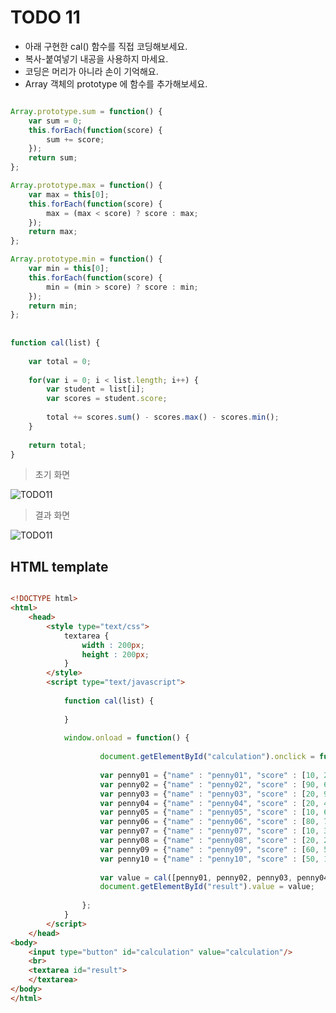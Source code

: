 ﻿TODO 11
========

* 아래 구현한 cal() 함수를 직접 코딩해보세요.
* 복사-붙여넣기 내공을 사용하지 마세요.
* 코딩은 머리가 아니라 손이 기억해요.
* Array 객체의 prototype 에 함수를 추가해보세요.

```javascript

Array.prototype.sum = function() {
	var sum = 0;
	this.forEach(function(score) {
		sum += score;					
	});					
	return sum;	
};

Array.prototype.max = function() {
	var max = this[0];
	this.forEach(function(score) {
		max = (max < score) ? score : max; 					
	});					
	return max;	
};

Array.prototype.min = function() {
	var min = this[0];
	this.forEach(function(score) {
		min = (min > score) ? score : min;					
	});					
	return min;	
};
	
	
function cal(list) {
	
	var total = 0;
	
	for(var i = 0; i < list.length; i++) {
		var student = list[i];
		var scores = student.score;
		
		total += scores.sum() - scores.max() - scores.min();
	}
					
	return total;
}			

```

> 초기 화면

![TODO11](https://github.com/ByungChangYoo/clipsoft/blob/master/javascript/08/todo/images/todo_01.png)


>  결과 화면

![TODO11](https://github.com/ByungChangYoo/clipsoft/blob/master/javascript/08/todo/images/todo_01_result.png)

## HTML template

```html

<!DOCTYPE html> 
<html>
	<head>
		<style type="text/css">
			textarea {
				width : 200px;
				height : 200px;
			}
		</style>
		<script type="text/javascript">
		
			function cal(list) {
			
			}
			
			window.onload = function() {
			
					document.getElementById("calculation").onclick = function() {
					
					var penny01 = {"name" : "penny01", "score" : [10, 20, 30, 50]};
					var penny02 = {"name" : "penny02", "score" : [90, 60, 50, 20]};
					var penny03 = {"name" : "penny03", "score" : [20, 90, 50, 80]};
					var penny04 = {"name" : "penny04", "score" : [20, 40, 50, 80]};
					var penny05 = {"name" : "penny05", "score" : [10, 60, 20, 70]};
					var penny06 = {"name" : "penny06", "score" : [80, 70, 60, 50]};
					var penny07 = {"name" : "penny07", "score" : [10, 30, 40, 90]};
					var penny08 = {"name" : "penny08", "score" : [20, 20, 90, 40]};
					var penny09 = {"name" : "penny09", "score" : [60, 50, 20, 10]};
					var penny10 = {"name" : "penny10", "score" : [50, 10, 80, 20]};
					
					var value = cal([penny01, penny02, penny03, penny04, penny05, penny06, penny07, penny08, penny09, penny10]);
					document.getElementById("result").value = value;
					
				};
			}			
		</script>
	</head>
<body>               
	<input type="button" id="calculation" value="calculation"/>
    <br>	
    <textarea id="result">
	</textarea>
</body>
</html>

```

